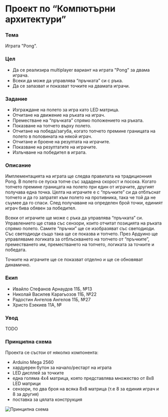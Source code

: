 # Проект по “Компютърни архитектури”

### Тема
Играта "Pong".

### Цел 
- Да се реализира multiplayer вариант на играта "Pong" за двама играча.
- Всеки да може да управлява “пръчката” си с ръка. 
- Да се запазват и показват точките на двамата играчи.  

### Задание
- Изграждане на полето за игра като LED матрица.
- Отчитане на движение на ръката на играч.
- Преместване на “пръчката” спрямо положението на ръката.
- Показване на топчето върху полето.
- Отчитане на победа/загуба, когато топчето премине границата на полето в половината на някой играч.
- Отчитане и броене на резултата на играчите.
- Показване на резултатите на играчите.
- Излъчване на победител в играта.

### Описание

Имплементацията на играта ще следва правилата на традиционния Pong. 
В полето се пуска топче със зададена скорост и посока. Когато топчето премине границата на полето при един от играчите, 
другият получава една точка. Целта на играчите е с “пръчките” си да отблъснат топчето и да го запратят към полето на противника, 
така че той да не съумее да го спаси. След получаване на определен брой точки, единият играч бива обявен за победител.

Всеки от играчите ще може с ръка да управлява “пръчката” си. Управлението ще става със сензори, които отчитат позицията на ръката
спрямо полето. Самите “пръчки” ще се изобразяват със светодиоди. 
Със светодиоди също така ще се показва и топчето. През Ардуино ще управляваме логиката
за отблъскването на топчето от “пръчките”, преместването им, преместването на топчето, логиката за точките и победата.

Точките на играчите ще се показват отделно и ще се обновяват динамично.

### Екип

- Ивайло Стефанов Арнаудов 11Б, №13
- Николай Василев Карагьозов 11Б, №22
- Радостин Ангелов Ангелов 11Б, №27
- Христо Езекиев 11А, №

### Увод
TODO
### Принципна схема
Проекта се състои от няколко компонента:
- Arduino Mega 2560
- хардуерен бутон за начало/рестарт на играта
- LED дисплей за точките
- една голяма 4x4 матрица, която представлява множество от 8x8 LED матрици
- сензори, по два броя на всяка 8x8 матрица (т.е 8 за единия играч и 8 за другия)
- поставка за цялата конструкция

![Принципна схема](http://i.imgur.com/GvS7Fbf.png)
